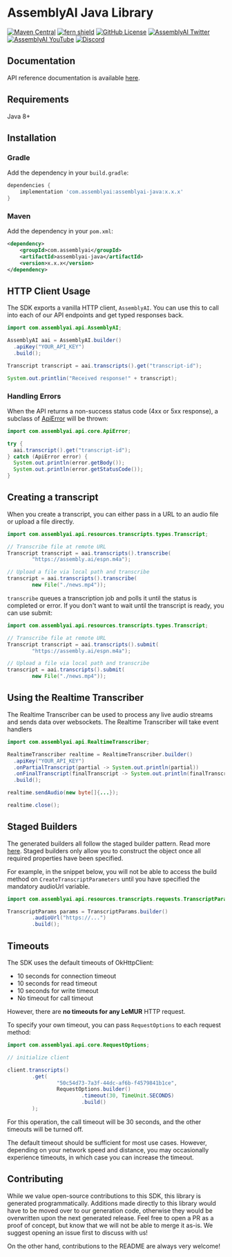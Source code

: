 # AssemblyAI Java Library

[![Maven Central](https://img.shields.io/maven-central/v/com.assemblyai/assemblyai-java)](https://central.sonatype.com/artifact/com.assemblyai/assemblyai-java)
[![fern shield](https://img.shields.io/badge/%F0%9F%8C%BF-SDK%20generated%20by%20Fern-brightgreen)](https://buildwithfern.com/?utm_source=assemblyai/assemblyai-java-sdk/readme)
[![GitHub License](https://img.shields.io/github/license/AssemblyAI/assemblyai-java-sdk)](https://github.com/AssemblyAI/assemblyai-java-sdk/blob/main/LICENSE)
[![AssemblyAI Twitter](https://img.shields.io/twitter/follow/AssemblyAI?label=%40AssemblyAI&style=social)](https://twitter.com/AssemblyAI)
[![AssemblyAI YouTube](https://img.shields.io/youtube/channel/subscribers/UCtatfZMf-8EkIwASXM4ts0A)](https://www.youtube.com/@AssemblyAI)
[![Discord](https://img.shields.io/discord/875120158014853141?logo=discord&label=Discord&link=https%3A%2F%2Fdiscord.com%2Fchannels%2F875120158014853141&style=social)
](https://assembly.ai/discord)

## Documentation

API reference documentation is available [here](https://www.assemblyai.com/docs/).

## Requirements

Java 8+

## Installation

### Gradle

Add the dependency in your `build.gradle`:

```groovy
dependencies {
    implementation 'com.assemblyai:assemblyai-java:x.x.x'
}
```

### Maven

Add the dependency in your `pom.xml`:

```xml
<dependency>
    <groupId>com.assemblyai</groupId>
    <artifactId>assemblyai-java</artifactId>
    <version>x.x.x</version>
</dependency>
```

## HTTP Client Usage

The SDK exports a vanilla HTTP client, `AssemblyAI`. You can
use this to call into each of our API endpoints and get typed
responses back.

```java
import com.assemblyai.api.AssemblyAI;

AssemblyAI aai = AssemblyAI.builder()
  .apiKey("YOUR_API_KEY")
  .build();

Transcript transcript = aai.transcripts().get("transcript-id");

System.out.printlin("Received response!" + transcript);
```

### Handling Errors
When the API returns a non-success status code (4xx or 5xx response),
a subclass of [ApiError](src/main/java/com/assemblyai/api/core/ApiError.java)
will be thrown:

```java
import com.assemblyai.api.core.ApiError;

try {
  aai.transcript().get("transcript-id");
} catch (ApiError error) {
  System.out.println(error.getBody());
  System.out.println(error.getStatusCode());
}
```

## Creating a transcript
When you create a transcript, you can either pass in a URL to an audio file 
or upload a file directly.

```java
import com.assemblyai.api.resources.transcripts.types.Transcript;

// Transcribe file at remote URL
Transcript transcript = aai.transcripts().transcribe(
        "https://assembly.ai/espn.m4a");

// Upload a file via local path and transcribe
transcript = aai.transcripts().transcribe(
        new File("./news.mp4"));
```

`transcribe` queues a transcription job and polls it until the status is completed or error.
If you don't want to wait until the transcript is ready, you can use submit:

```java
import com.assemblyai.api.resources.transcripts.types.Transcript;

// Transcribe file at remote URL
Transcript transcript = aai.transcripts().submit(
        "https://assembly.ai/espn.m4a");

// Upload a file via local path and transcribe
transcript = aai.transcripts().submit(
        new File("./news.mp4"));
```

## Using the Realtime Transcriber
The Realtime Transcriber can be used to process any live
audio streams and sends data over websockets. The Realtime Transcriber
will take event handlers

```java
import com.assemblyai.api.RealtimeTranscriber;

RealtimeTranscriber realtime = RealtimeTranscriber.builder()
  .apiKey("YOUR_API_KEY")
  .onPartialTranscript(partial -> System.out.println(partial))
  .onFinalTranscript(finalTranscript -> System.out.println(finalTranscript))
  .build();

realtime.sendAudio(new byte[]{...});

realtime.close();
```

## Staged Builders
The generated builders all follow the staged builder pattern.
Read more [here](https://immutables.github.io/immutable.html#staged-builder).
Staged builders only allow you to construct the object once all required
properties have been specified.

For example, in the snippet below, you will not be able to access the build
method on `CreateTranscriptParameters` until you have specified the mandatory
audioUrl variable.

```java
import com.assemblyai.api.resources.transcripts.requests.TranscriptParams;

TranscriptParams params = TranscriptParams.builder()
        .audioUrl("https://...")
        .build();
```

## Timeouts

The SDK uses the default timeouts of OkHttpClient:
* 10 seconds for connection timeout
* 10 seconds for read timeout
* 10 seconds for write timeout
* No timeout for call timeout

However, there are **no timeouts for any LeMUR** HTTP request.

To specify your own timeout, you can pass `RequestOptions` to each request method:

```java
import com.assemblyai.api.core.RequestOptions;

// initialize client

client.transcripts()
        .get(
                "50c54d73-7a3f-44dc-af6b-f4579841b1ce",
                RequestOptions.builder()
                        .timeout(30, TimeUnit.SECONDS)
                        .build()
        );
```

For this operation, the call timeout will be 30 seconds, and the other timeouts will be turned off.

The default timeout should be sufficient for most use cases. 
However, depending on your network speed and distance, you may occasionally experience timeouts, in which case you can increase the timeout.

## Contributing
While we value open-source contributions to this SDK, this library
is generated programmatically. Additions made directly to this library
would have to be moved over to our generation code, otherwise they would
be overwritten upon the next generated release. Feel free to open a PR as a
proof of concept, but know that we will not be able to merge it as-is.
We suggest opening an issue first to discuss with us!

On the other hand, contributions to the README are always very welcome!

